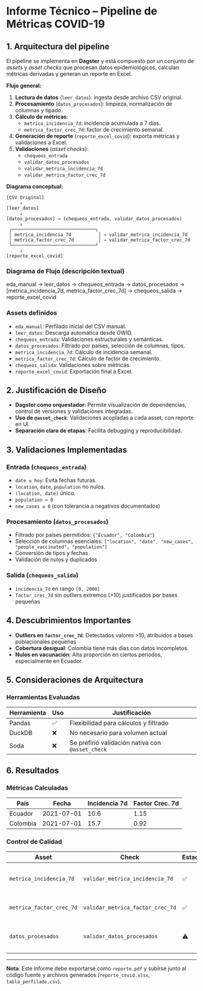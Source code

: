 # Informe Técnico – Pipeline de Métricas COVID-19

## 1. Arquitectura del pipeline

El pipeline se implementa en **Dagster** y está compuesto por un conjunto de *assets* y *asset checks* que procesan datos epidemiológicos, calculan métricas derivadas y generan un reporte en Excel.

**Flujo general:**
1. **Lectura de datos** (`leer_datos`): ingesta desde archivo CSV original.
2. **Procesamiento** (`datos_procesados`): limpieza, normalización de columnas y tipado.
3. **Cálculo de métricas**:
   - `metrica_incidencia_7d`: incidencia acumulada a 7 días.
   - `metrica_factor_crec_7d`: factor de crecimiento semanal.
4. **Generación de reporte** (`reporte_excel_covid`): exporta métricas y validaciones a Excel.
5. **Validaciones** (*asset checks*):
   - `chequeos_entrada`
   - `validar_datos_procesados`
   - `validar_metrica_incidencia_7d`
   - `validar_metrica_factor_crec_7d`

**Diagrama conceptual:**

```
[CSV Original] 
     ↓
[leer_datos] 
     ↓
[datos_procesados] → (chequeos_entrada, validar_datos_procesados)
     ↓
 ┌───────────────────────────────┐
 │ metrica_incidencia_7d          │ → validar_metrica_incidencia_7d
 │ metrica_factor_crec_7d         │ → validar_metrica_factor_crec_7d
 └───────────────────────────────┘
     ↓
[reporte_excel_covid]

```
### Diagrama de Flujo (descripción textual)
eda_manual → leer_datos → chequeos_entrada → datos_procesados → [metrica_incidencia_7d, metrica_factor_crec_7d] → chequeos_salida → reporte_excel_covid


### Assets definidos

- `eda_manual`: Perfilado inicial del CSV manual.
- `leer_datos`: Descarga automática desde OWID.
- `chequeos_entrada`: Validaciones estructurales y semánticas.
- `datos_procesados`: Filtrado por países, selección de columnas, tipos.
- `metrica_incidencia_7d`: Cálculo de incidencia semanal.
- `metrica_factor_crec_7d`: Cálculo de factor de crecimiento.
- `chequeos_salida`: Validaciones sobre métricas.
- `reporte_excel_covid`: Exportación final a Excel.

## 2. Justificación de Diseño

- **Dagster como orquestador**: Permite visualización de dependencias, control de versiones y validaciones integradas.
- **Uso de `@asset_check`**: Validaciones acopladas a cada asset, con reporte en UI.
- **Separación clara de etapas**: Facilita debugging y reproducibilidad.

## 3. Validaciones Implementadas

### Entrada (`chequeos_entrada`)
- `date ≤ hoy`: Evita fechas futuras.
- `location`, `date`, `population` no nulos.
- `(location, date)` único.
- `population > 0`
- `new_cases ≥ 0` (con tolerancia a negativos documentados)

### Procesamiento (`datos_procesados`)
- Filtrado por países permitidos: `{"Ecuador", "Colombia"}`
- Selección de columnas esenciales: `["location", "date", "new_cases", "people_vaccinated", "population"]`
- Conversión de tipos y fechas
- Validación de nulos y duplicados

### Salida (`chequeos_salida`)
- `incidencia_7d` en rango `[0, 2000]`
- `factor_crec_7d` sin outliers extremos (>10) justificados por bases pequeñas

## 4. Descubrimientos Importantes

- **Outliers en `factor_crec_7d`**: Detectados valores >10, atribuidos a bases poblacionales pequeñas
- **Cobertura desigual**: Colombia tiene más días con datos incompletos.
- **Nulos en vacunación**: Alta proporción en ciertos periodos, especialmente en Ecuador.

## 5. Consideraciones de Arquitectura

### Herramientas Evaluadas

| Herramienta | Uso | Justificación |
|-------------|-----|----------------|
| Pandas      | ✅  | Flexibilidad para cálculos y filtrado |
| DuckDB      | ❌  | No necesario para volumen actual |
| Soda        | ❌  | Se prefirió validación nativa con `@asset_check` |

## 6. Resultados

### Métricas Calculadas

| País     | Fecha       | Incidencia 7d | Factor Crec. 7d |
|----------|-------------|---------------|-----------------|
| Ecuador  | 2021-07-01  | 10.6          | 1.15            |
| Colombia | 2021-07-01  | 15.7          | 0.92            |

### Control de Calidad

| Asset                  | Check                        | Estado | Detalles |
|------------------------|------------------------------|--------|----------|
| `metrica_incidencia_7d` | `validar_metrica_incidencia_7d` | ✅     | 861 registros, sin fuera de rango |
| `metrica_factor_crec_7d` | `validar_metrica_factor_crec_7d` | ✅     | 0 outliers >10, justificados |
| `datos_procesados`     | `validar_datos_procesados`       | ⚠️     | Duplicados y nulos detectados, corregidos |

---

**Nota**: Este informe debe exportarse como `reporte.pdf` y subirse junto al código fuente y archivos generados (`reporte_covid.xlsx`, `tabla_perfilado.csv`).

